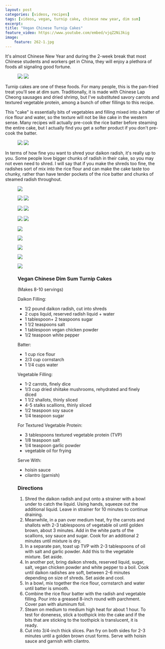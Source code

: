 ```yaml
---
layout: post
categories: [videos, recipes]
tags: [videos, vegan, turnip cake, chinese new year, dim sum]
excerpt: 
title: "Vegan Chinese Turnip Cakes"
feature_video: https://www.youtube.com/embed/vjqZ2Ni3kig
image:
    feature: 262-1.jpg
---
```


It's almost Chinese New Year and during the 2-week break that most Chinese students and workers get in China, they will enjoy a plethora of foods all signaling good fortune.

<figure class = "half">
    <img src="/images/262-3.jpg">
    <img src="/images/262-4.jpg">
</figure> 

Turnip cakes are one of these foods.  For many people, this is the pan-fried treat you'll see at dim sum.  Traditionally, it is made with Chinese Lap Cheong sausages and dried shrimp, but I've substituted savory carrots and textured vegetable protein, among a bunch of other fillings to this recipe.

This "cake" is essentially bits of vegetables and filling mixed into a batter of rice flour and water, so the texture will not be like cake in the western sense.  Many recipes will actually pre-cook the rice batter before steaming the entire cake, but I actually find you get a softer product if you don't pre-cook the batter.

<figure class = "half">
    <img src="/images/262-2.jpg">
    <img src="/images/262-6.jpg">
</figure> 

In terms of how fine you want to shred your daikon radish, it's really up to you.  Some people love bigger chunks of radish in their cake, so you may not even need to shred.  I will say that if you make the shreds too fine, the radishes sort of mix into the rice flour and can make the cake taste too chunky, rather than have tender pockets of the rice batter and chunks of steamed radish throughout.

<figure>
    <img src="/images/262-7.jpg">
</figure> 


<figure class = "half">
    <img src="/images/262-8.jpg">
    <img src="/images/262-9.jpg">
</figure> 

<figure class = "half">
    <img src="/images/262-11.jpg">
    <img src="/images/262-12.jpg">
</figure> 


<figure class = "half">
    <img src="/images/261-4.jpg">
    <img src="/images/261-7.jpg">
</figure> 

<figure>
    <img src="/images/262-15.jpg">
</figure> 

<figure>
    <img src="/images/262-16.jpg">
</figure> 

<figure>
    <img src="/images/262-17.jpg">
</figure> 

<figure>
    <img src="/images/262-18.jpg">
</figure> 
<figure>
    <img src="/images/262-1.jpg">
</figure> 


<figure class="ingredients" markdown="1">

### Vegan Chinese Dim Sum Turnip Cakes

(Makes 8-10 servings)

Daikon Filling:

- 1/2 pound daikon radish, cut into shreds
- 2 cups liquid, reserved radish liquid + water
- 1 tablespoon+ 2 teaspoons sugar
- 1 1/2 teaspoons salt
- 1 tablespoon vegan chicken powder
- 1/2 teaspoon white pepper

Batter: 

- 1 cup rice flour 
- 2/3 cup cornstarch 
- 1 1/4 cups water

Vegetable Filling:

- 1-2 carrots, finely dice
- 1/3 cup dried shiitake mushrooms, rehydrated and finely diced
- 1 1/2 shallots, thinly sliced
- 4-5 stalks scallions, thinly sliced
- 1/2 teaspoon soy sauce
- 1/4 teaspoon sugar

For Textured Vegetable Protein:

- 3 tablespoons textured vegetable protein (TVP)
- 1/8 teaspoon salt 
- 1/4 teaspoon garlic powder
- vegetable oil for frying

Serve With:

- hoisin sauce
- cilantro (garnish)


</figure>

<figure class="directions" markdown="1">

### Directions

1. Shred the daikon radish and put onto a strainer with a bowl under to catch the liquid.  Using hands, squeeze out the additional liquid.  Leave in strainer for 10 minutes to continue draining.
2. Meanwhile, in a pan over medium heat, fry the carrots and shallots with 2-3 tablespoons of vegetable oil until golden brown, about 3 minutes.  Add in the white parts of the scallions, soy sauce and sugar.  Cook for an additional 2 minutes until mixture is dry.  
3. In a separate pan, toast up TVP with 2-3 tablespoons of oil with salt and garlic powder.  Add this to the vegetable mixture.  Set aside.
4. In another pot, bring daikon shreds, reserved liquid, sugar, salt, vegan chicken powder and white pepper to a boil.  Cook until daikon radishes are soft, between 2-6 minutes depending on size of shreds.  Set aside and cool.
4. In a bowl, mix together the rice flour, cornstarch and water until batter is smooth.
5. Combine the rice flour batter with the radish and vegetable filling.  Pour into a greased 8-inch round with parchment.  Cover pan with aluminum foil.
6. Steam on medium to medium high heat for about 1 hour.  To test for doneness, stick a toothpick into the cake and if the bits that are sticking to the toothpick is translucent, it is ready. 
7. Cut into 3/4-inch thick slices.  Pan fry on both sides for 2-3 minutes until a golden brown crust forms.  Serve with hoisin sauce and garnish with cilantro.
</figure>